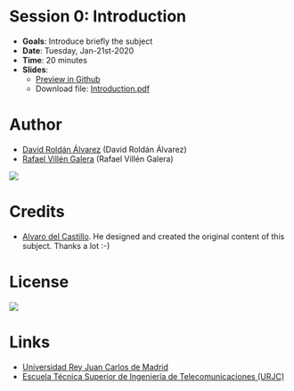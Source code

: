 # Session 0: Introduction

* **Goals**: Introduce briefly the subject
* **Date**: Tuesday, Jan-21st-2020
* **Time**: 20 minutes
* **Slides**: 
  * [Preview in Github](https://github.com/davidrol6/2019-2020-PNE/blob/master/s0-introduction/Introduction.pdf)
  * Download file: [Introduction.pdf](https://github.com/davidrol6/2019-2020-PNE/raw/master/s0-introduction/Introduction.pdf)

# Author

* [David Roldán Álvarez](https://github.com/davidrol6) (David Roldán Álvarez)
* [Rafael Villén Galera]() (Rafael Villén Galera)

![](https://github.com/Obijuan/digital-electronics-with-open-FPGAs-tutorial/raw/master/wiki/portada/logos-urjc-gsyc-peloto-jderobot.png)

# Credits

* [Alvaro del Castillo](https://github.com/acs). He designed and created the original content of this subject. Thanks a lot :-)

# License

![](https://github.com/Obijuan/digital-electronics-with-open-FPGAs-tutorial/raw/master/wiki/portada/attribution-share-alike-creative-commons-license.png)

# Links

* [Universidad Rey Juan Carlos de Madrid](https://www.urjc.es/)
* [Escuela Técnica Superior de Ingeniería de Telecomunicaciones (URJC)](https://www.urjc.es/universidad/facultades/escuela-tecnica-superior-de-ingenieria-de-las-telecomunicaciones/content/etsit-escuela-tecnica-superior-de-ingenieria-de-telecomunicacion)